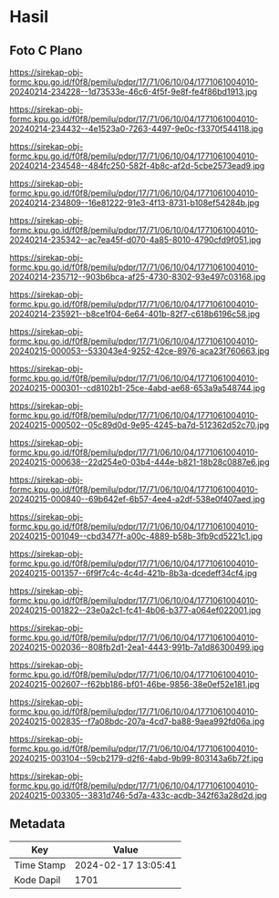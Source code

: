 # Hasil

## Foto C Plano

https://sirekap-obj-formc.kpu.go.id/f0f8/pemilu/pdpr/17/71/06/10/04/1771061004010-20240214-234228--1d73533e-46c6-4f5f-9e8f-fe4f86bd1913.jpg

https://sirekap-obj-formc.kpu.go.id/f0f8/pemilu/pdpr/17/71/06/10/04/1771061004010-20240214-234432--4e1523a0-7263-4497-9e0c-f3370f544118.jpg

https://sirekap-obj-formc.kpu.go.id/f0f8/pemilu/pdpr/17/71/06/10/04/1771061004010-20240214-234548--484fc250-582f-4b8c-af2d-5cbe2573ead9.jpg

https://sirekap-obj-formc.kpu.go.id/f0f8/pemilu/pdpr/17/71/06/10/04/1771061004010-20240214-234809--16e81222-91e3-4f13-8731-b108ef54284b.jpg

https://sirekap-obj-formc.kpu.go.id/f0f8/pemilu/pdpr/17/71/06/10/04/1771061004010-20240214-235342--ac7ea45f-d070-4a85-8010-4790cfd9f051.jpg

https://sirekap-obj-formc.kpu.go.id/f0f8/pemilu/pdpr/17/71/06/10/04/1771061004010-20240214-235712--903b6bca-af25-4730-8302-93e497c03168.jpg

https://sirekap-obj-formc.kpu.go.id/f0f8/pemilu/pdpr/17/71/06/10/04/1771061004010-20240214-235921--b8ce1f04-6e64-401b-82f7-c618b6196c58.jpg

https://sirekap-obj-formc.kpu.go.id/f0f8/pemilu/pdpr/17/71/06/10/04/1771061004010-20240215-000053--533043e4-9252-42ce-8976-aca23f760663.jpg

https://sirekap-obj-formc.kpu.go.id/f0f8/pemilu/pdpr/17/71/06/10/04/1771061004010-20240215-000301--cd8102b1-25ce-4abd-ae68-653a9a548744.jpg

https://sirekap-obj-formc.kpu.go.id/f0f8/pemilu/pdpr/17/71/06/10/04/1771061004010-20240215-000502--05c89d0d-9e95-4245-ba7d-512362d52c70.jpg

https://sirekap-obj-formc.kpu.go.id/f0f8/pemilu/pdpr/17/71/06/10/04/1771061004010-20240215-000638--22d254e0-03b4-444e-b821-18b28c0887e6.jpg

https://sirekap-obj-formc.kpu.go.id/f0f8/pemilu/pdpr/17/71/06/10/04/1771061004010-20240215-000840--69b642ef-6b57-4ee4-a2df-538e0f407aed.jpg

https://sirekap-obj-formc.kpu.go.id/f0f8/pemilu/pdpr/17/71/06/10/04/1771061004010-20240215-001049--cbd3477f-a00c-4889-b58b-3fb9cd5221c1.jpg

https://sirekap-obj-formc.kpu.go.id/f0f8/pemilu/pdpr/17/71/06/10/04/1771061004010-20240215-001357--6f9f7c4c-4c4d-421b-8b3a-dcedeff34cf4.jpg

https://sirekap-obj-formc.kpu.go.id/f0f8/pemilu/pdpr/17/71/06/10/04/1771061004010-20240215-001822--23e0a2c1-fc41-4b06-b377-a064ef022001.jpg

https://sirekap-obj-formc.kpu.go.id/f0f8/pemilu/pdpr/17/71/06/10/04/1771061004010-20240215-002036--808fb2d1-2ea1-4443-991b-7a1d86300499.jpg

https://sirekap-obj-formc.kpu.go.id/f0f8/pemilu/pdpr/17/71/06/10/04/1771061004010-20240215-002607--f62bb186-bf01-46be-9856-38e0ef52e181.jpg

https://sirekap-obj-formc.kpu.go.id/f0f8/pemilu/pdpr/17/71/06/10/04/1771061004010-20240215-002835--f7a08bdc-207a-4cd7-ba88-9aea992fd06a.jpg

https://sirekap-obj-formc.kpu.go.id/f0f8/pemilu/pdpr/17/71/06/10/04/1771061004010-20240215-003104--59cb2179-d2f6-4abd-9b99-803143a6b72f.jpg

https://sirekap-obj-formc.kpu.go.id/f0f8/pemilu/pdpr/17/71/06/10/04/1771061004010-20240215-003305--3831d746-5d7a-433c-acdb-342f63a28d2d.jpg


## Metadata

| Key        | Value               |
| ---------- | ------------------- |
| Time Stamp | 2024-02-17 13:05:41 |
| Kode Dapil | 1701                |



